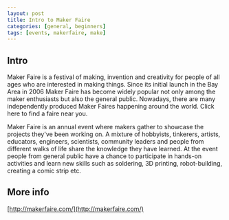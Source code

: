 ```yaml
---
layout: post
title: Intro to Maker Faire
categories: [general, beginners]
tags: [events, makerfaire, make]
---
```


## Intro

Maker Faire is a festival of making, invention and creativity for people of all ages who are interested in making things. Since its initial launch in the Bay Area in 2006 Maker Faire has become widely popular not only among the maker enthusiasts but also the general public. Nowadays, there are many independently produced Maker Faires happening around the world. Click here to find a faire near you.

Maker Faire is an annual event where makers gather to showcase the projects they've been working on. A mixture of hobbyists, tinkerers, artists, educators, engineers, scientists, community leaders and people from different walks of life share the knowledge they have learned. At the event people from general public have a chance to participate in hands-on activities and learn new skills such as soldering, 3D printing, robot-building, creating a comic strip etc.

## More info
[http://makerfaire.com/](http://makerfaire.com/)
